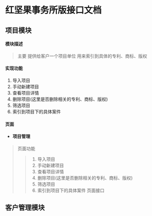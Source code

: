 红坚果事务所版接口文档
=====================
项目模块
---------------------
#### 模块描述
>主要 提供给客户一个项目单位 用来索引到具体的专利、商标、版权
#### 实现功能
1. 导入项目
2. 手动新建项目
3. 查看项目详情
4. 删除项目(这里是否删除相关的专利、商标、版权)
5. 筛选项目
6. 索引到项目下的具体案件
#### 页面
- #### 项目管理
>页面功能
>> 1. 导入项目
>> 2. 手动新建项目
>> 3. 查看项目详情
>> 4. 删除项目(这里是否删除相关的专利、商标、版权)
>> 5. 筛选项目
>> 6. 索引到项目下的具体案件
>页面接口

客户管理模块
---------------------

